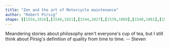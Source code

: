 ```yaml
---
title: "Zen and the art of Motorcycle maintenance"
author: "Robert Pirsig"
shape: [[1554,1016],[1546,1021],[1544,1027],[1539,1069],[1540,1081],[1538,1090],[1536,1169],[1532,1237],[1531,1297],[1528,1343],[1526,1460],[1520,1575],[1518,1674],[1519,1689],[1517,1734],[1518,1763],[1520,1769],[1531,1782],[1547,1787],[1634,1785],[1645,1783],[1649,1781],[1652,1776],[1657,1649],[1659,1628],[1659,1598],[1668,1434],[1669,1385],[1671,1367],[1674,1283],[1678,1235],[1685,1085],[1683,1077],[1671,1065],[1635,1036],[1605,1016]]
---
```


Meandering stories about philosophy aren't everyone's cup of tea, but I still think about Pirsig's definition of quality from time to time. -- Steven
